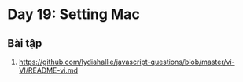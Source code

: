 # Day 19: Setting Mac

## Bài tập

1. https://github.com/lydiahallie/javascript-questions/blob/master/vi-VI/README-vi.md
